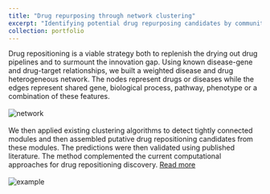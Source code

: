 ```yaml
---
title: "Drug repurposing through network clustering"
excerpt: "Identifying potential drug repurposing candidates by community detection on heterogeneous networks.<br/><br/><img src='/images/drug_rep.png'>"
collection: portfolio
---
```


Drug repositioning is a viable strategy both to replenish the drying out drug pipelines and to surmount the innovation gap. Using known disease-gene and drug-target relationships, we built a weighted disease and drug heterogeneous network. The nodes represent drugs or diseases while the edges represent shared gene, biological process, pathway, phenotype or a combination of these features. 
<br/>
<br/>
![network](https://chaozhongyinxiang.github.io/images/drug_network.png)
<br/>
<br/>
We then applied existing clustering algorithms to detect tightly connected modules and then assembled putative drug repositioning candidates from these modules. The predictions were then validated using published literature. The method complemented the current computational approaches for drug repositioning discovery. [Read more](https://bmcsystbiol.biomedcentral.com/articles/10.1186/1752-0509-7-S5-S6)
<br/>
<br/>
![example](https://chaozhongyinxiang.github.io/images/drug_example.png)
<br/>
<br/>
